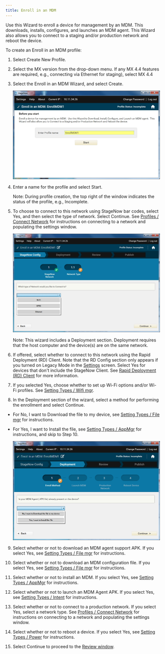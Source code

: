 ```yaml
---
title: Enroll in an MDM
---
```

Use this Wizard to enroll a device for management by an MDM.  This downloads, installs, configures, and launches an MDM agent.  This Wizard also allows you to connect to a staging and/or production network and reboot the device. 

To create an Enroll in an MDM profile:

1. Select Create New Profile.

2. Select the MX version from the drop-down menu. If any MX 4.4 features are required, e.g., connecting via Ethernet for staging), select MX 4.4

3. Select the Enroll in an MDM Wizard, and select Create.

    ![img](../../images/profiles/enrollmdm_name.jpg)

4. Enter a name for the profile and select Start.

    Note: During profile creation, the top right of the window indicates the status of the profile, e.g., Incomplete.

5. To choose to connect to this network using StageNow bar codes, select Yes, and then select the type of network. Select Continue. See [Profiles / Connect Network](/stagenow/2-2/Profiles/ConnectNetwork) for instructions on connecting to a network and populating the settings window.

    ![img](../../images/profiles/enrollmdm2.jpg)

    Note: This wizard includes a Deployment section. Deployment requires that the host computer and the device(s) are on the same network. 

6. If offered, select whether to connect to this network using the Rapid Deployment (RD) Client. Note that the RD Config section only appears if you turned on Legacy Mode in the [Settings](/stagenow/2-2/gettingstarted?Settings) screen. Select Yes for devices that don't include the StageNow Client. See [Rapid Deployment (RD) Client](/stagenow/2-2/stageclient?Rapid%20Deployment%20Client) for more information.

7. If you selected Yes, choose whether to set up Wi-Fi options and/or Wi-Fi profiles. See [Setting Types / Wifi mgr](/stagenow/2-2/csp/wifi).

8. In the Deployment section of the wizard, select a method for performing the enrollment and select Continue.
* For No, I want to Download the file to my device, see [Setting Types / File mgr](/stagenow/2-2/csp/file) for instructions.
* For Yes, I want to Install the file, see [Setting Types / AppMgr](/stagenow/2-2/csp/app) for instructions, and skip to Step 10.

    ![img](../../images/profiles/enrollmdm_method.jpg)

9. Select whether or not to download an MDM agent support APK. If you select Yes, see [Setting Types / File mgr](/stagenow/2-2/csp/file) for instructions. 

10. Select whether or not to download an MDM configuration file. If you select Yes, see [Setting Types / File mgr](/stagenow/2-2/csp/file) for instructions.

11. Select whether or not to install an MDM. If you select Yes, see [Setting Types / AppMgr](/stagenow/2-2/csp/app) for instructions.

12. Select whether or not to launch an MDM Agent APK. If you select Yes, see [Setting Types / Intent](/stagenow/2-2/csp/intent) for instructions.

13. Select whether or not to connect to a production network. If you select Yes, select a network type.  See [Profiles / Connect Network](/stagenow/2-2/Profiles/ConnectNetwork) for instructions on connecting to a network and populating the settings window.

14. Select whether or not to reboot a device. If you select Yes, see [Setting Types / Power](/stagenow/2-2/csp/power) for instructions.

15. Select Continue to proceed to the [Review window](/stagenow/2-2/stagingprofiles?Review).

